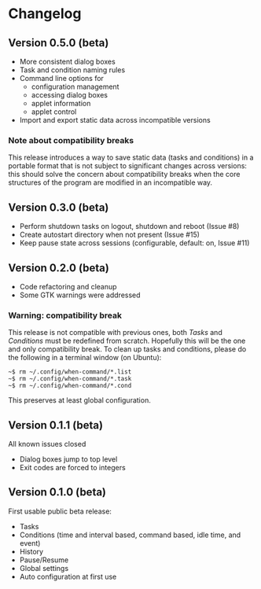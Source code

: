 # Changelog

## Version 0.5.0 (beta)
* More consistent dialog boxes
* Task and condition naming rules
* Command line options for
  - configuration management
  - accessing dialog boxes
  - applet information
  - applet control
* Import and export static data across incompatible versions

### Note about compatibility breaks

This release introduces a way to save static data (tasks and conditions) in a portable format that is not subject to significant changes across versions: this should solve the concern about compatibility breaks when the core structures of the program are modified in an incompatible way.


## Version 0.3.0 (beta)
* Perform shutdown tasks on logout, shutdown and reboot (Issue #8)
* Create autostart directory when not present (Issue #15)
* Keep pause state across sessions (configurable, default: on, Issue #11)


## Version 0.2.0 (beta)
* Code refactoring and cleanup
* Some GTK warnings were addressed

### Warning: compatibility break

This release is not compatible with previous ones, both *Tasks* and *Conditions* must be redefined from scratch. Hopefully this will be the one and only compatibility break. To clean up tasks and conditions, please do the following in a terminal window (on Ubuntu):

```
~$ rm ~/.config/when-command/*.list
~$ rm ~/.config/when-command/*.task
~$ rm ~/.config/when-command/*.cond
```

This preserves at least global configuration.


## Version 0.1.1 (beta)
All known issues closed
* Dialog boxes jump to top level
* Exit codes are forced to integers


## Version 0.1.0 (beta)
First usable public beta release:
* Tasks
* Conditions (time and interval based, command based, idle time, and event)
* History
* Pause/Resume
* Global settings
* Auto configuration at first use
